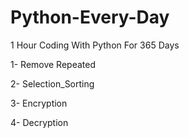 # Python-Every-Day

1 Hour Coding With Python For 365 Days

1- Remove Repeated 

2- Selection_Sorting

3- Encryption

4- Decryption

